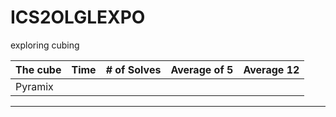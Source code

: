 # ICS2OLGLEXPO
exploring cubing 

The cube  |   Time  |   # of Solves  | Average of 5 | Average 12 
----------|-------- |   ------------ | ------------ |-----------
  Pyramix |
--------
